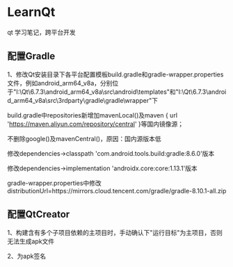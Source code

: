 # LearnQt
qt 学习笔记，跨平台开发
## 配置Gradle
1、修改Qt安装目录下各平台配置模板build.gradle和gradle-wrapper.properties文件，例如android_arm64_v8a，分别位于"I:\Qt\6.7.3\android_arm64_v8a\src\android\templates\"和"I:\Qt\6.7.3\android_arm64_v8a\src\3rdparty\gradle\gradle\wrapper\"下

build.gradle中repositories新增加mavenLocal()及maven { url 'https://maven.aliyun.com/repository/central' }等国内镜像源；


不删除google()及mavenCentral()，原因：国内源版本低


修改dependencies->classpath 'com.android.tools.build:gradle:8.6.0'版本        


修改dependencies->implementation 'androidx.core:core:1.13.1'版本        

gradle-wrapper.properties中修改distributionUrl=https\://mirrors.cloud.tencent.com/gradle/gradle-8.10.1-all.zip


## 配置QtCreator
1、构建含有多个子项目依赖的主项目时，手动确认下"运行目标"为主项目，否则无法生成apk文件


2、为apk签名
